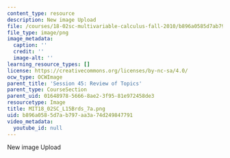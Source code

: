 ```yaml
---
content_type: resource
description: New image Upload
file: /courses/18-02sc-multivariable-calculus-fall-2010/b896a0585d7ab797aa3a74d249847791_MIT18_02SC_L15Brds_7a.png
file_type: image/png
image_metadata:
  caption: ''
  credit: ''
  image-alt: ''
learning_resource_types: []
license: https://creativecommons.org/licenses/by-nc-sa/4.0/
ocw_type: OCWImage
parent_title: 'Session 45: Review of Topics'
parent_type: CourseSection
parent_uid: 01648978-5666-8ae2-3f95-81e972458de3
resourcetype: Image
title: MIT18_02SC_L15Brds_7a.png
uid: b896a058-5d7a-b797-aa3a-74d249847791
video_metadata:
  youtube_id: null
---
```

New image Upload